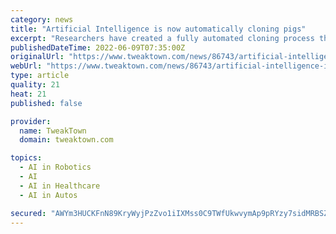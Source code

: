 ```yaml
---
category: news
title: "Artificial Intelligence is now automatically cloning pigs"
excerpt: "Researchers have created a fully automated cloning process that uses artificial intelligence to clone pigs better than humans can."
publishedDateTime: 2022-06-09T07:35:00Z
originalUrl: "https://www.tweaktown.com/news/86743/artificial-intelligence-is-now-automatically-cloning-pigs/index.html"
webUrl: "https://www.tweaktown.com/news/86743/artificial-intelligence-is-now-automatically-cloning-pigs/index.html"
type: article
quality: 21
heat: 21
published: false

provider:
  name: TweakTown
  domain: tweaktown.com

topics:
  - AI in Robotics
  - AI
  - AI in Healthcare
  - AI in Autos

secured: "AWYm3HUCKFnN89KryWyjPzZvo1iIXMss0C9TWfUkwvymAp9pRYzy7sidMRBSZZmNGokov3xPmKjyW773FC7ewPoof+rfA0G5zFUP178Rm/DaELuRmzmrB6CMhs3s2rO6GsNhcIKK+ds8JdH9ph0juvqWQDr0QUQPPAa6jMQe9bJUNvPqZzJ5FlSihBPzH/TjkL7ddB9P+uHnMTdmndep8ykkHfyjuP1dNuSRyCJMTqTk3++ULzLFo+O5GRXjIedWFHmpnGHLPNefWopgGdKQ2pooprZigWbCxymD+pNm0Hmflpgy3GksC3TPP+YMq/ZU1Gzgqe7emNgttzkERylkN8HG2jBWZqyZ2Ccwnpdhapc=;SarHB3teXrn1XzTKtL862w=="
---
```


